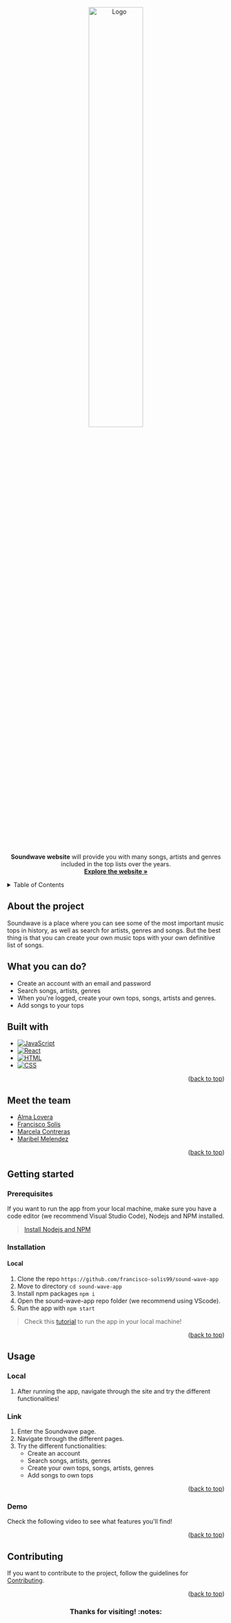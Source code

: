 <div align="center" id="readme-top">
  <img src="https://user-images.githubusercontent.com/57516503/207511389-14908b16-f8ad-4911-873f-faade2bba539.png" alt="Logo" width="50%">

  
  <p align="center">
    <b>Soundwave website</b> will provide you with many songs, artists and genres included in the top lists over the years.
    <br />
	  <a href="https://soundwave-production-1ee2.up.railway.app/"><strong>Explore the website »</strong></a>
    </p>
</div>

<!-- TABLE OF CONTENTS -->
<details>
  <summary>Table of Contents</summary>
  <ol>
    <li><a href="#about-the-project">About the project</a>
       <ul>
          <li><a href="#what-you-can-do">What you can do?</a></li>
          <li><a href="#built-with">Built With</a></li>
       </ul>
    </li>
    <li><a href="#meet-the-team">Meet the team</a></li>
    <li>
      <a href="#getting-started">Getting Started</a>
      <ul>
        <li><a href="#prerequisites">Prerequisites</a></li>
        <li><a href="#installation">Installation</a></li>
      </ul>
    </li>
    <li><a href="#usage">Usage</a>
       <ul>
          <li><a href="#local">Local</a></li>
          <li><a href="#link">Link</a></li>
          <li><a href="#demo">Demo</a></li>
       </ul>
    </li>
    <li><a href="#contributing">Contributing</a></li>
    
  </ol>
</details>


## About the project
Soundwave is a place where you can see some of the most important music tops in history, as well as search for artists, genres and songs. But the best thing is that you can create your own music tops with your own definitive list of songs.

## What you can do?
- Create an account with an email and password
- Search songs, artists, genres
- When you're logged, create your own tops, songs, artists and genres.
- Add songs to your tops

## Built with
* [![JavaScript][JavaScript.js]][JavaScript-url]
* [![React][React.js]][React-url]
* [![HTML][HTML.js]][HTML-url]
* [![CSS][CSS.js]][CSS-url]

<p align="right">(<a href="#readme-top">back to top</a>)</p>

##  Meet the team
- [Alma Lovera](https://github.com/almalst)
- [Francisco Solís](https://github.com/francisco-solis99)
- [Marcela Contreras](https://github.com/proxyz100/)
- [Maribel Melendez](https://github.com/marmelendez)
<p align="right">(<a href="#readme-top">back to top</a>)</p>

## Getting started
### Prerequisites
If you want to run the app from your local machine, make sure you have a code editor (we recommend Visual Studio Code), Nodejs and NPM installed.
> [Install Nodejs and NPM](https://radixweb.com/blog/installing-npm-and-nodejs-on-windows-and-mac)

### Installation 
#### Local
1. Clone the repo `https://github.com/francisco-solis99/sound-wave-app`
2. Move to directory `cd sound-wave-app`
3. Install npm packages `npm i`
5. Open the sound-wave-app repo folder (we recommend using VScode).
8. Run the app with `npm start`

> Check this [tutorial](https://youtu.be/0xsLNWVsxHs) to run the app in your local machine!
<p align="right">(<a href="#readme-top">back to top</a>)</p>

## Usage

### Local
1. After running the app, navigate through the site and try the different functionalities!

### Link
1. Enter the Soundwave page.
2. Navigate through the different pages.
3. Try the different functionalities:
    - Create an account
    - Search songs, artists, genres
    - Create your own tops, songs, artists, genres
    - Add songs to own tops

<p align="right">(<a href="#readme-top">back to top</a>)</p>

### Demo
Check the following video to see what features you'll find!

<p align="right">(<a href="#readme-top">back to top</a>)</p>

## Contributing
If you want to contribute to the project, follow the guidelines for [Contributing](.github/contributing.md).

<p align="right">(<a href="#readme-top">back to top</a>)</p>

<div align="center">
 <h3 align="center">Thanks for visiting! :notes:</h3>
</div>

[JavaScript.js]: https://img.shields.io/badge/JavaScript-F7DF1E?style=for-the-badge&logo=javascript&logoColor=black
[JavaScript-url]: https://www.javascript.com/
[Nodejs.js]: https://img.shields.io/badge/Node.js-43853D?style=for-the-badge&logo=node.js&logoColor=white
[Nodejs-url]: https://nodejs.org/en/
[React.js]: https://img.shields.io/badge/React-20232A?style=for-the-badge&logo=react&logoColor=61DAFB
[React-url]: https://es.reactjs.org/
[HTML.js]: https://img.shields.io/badge/HTML-ffa500?style=for-the-badge&logo=html5&logoColor=white
[HTML-url]: https://developer.mozilla.org/es/docs/Web/HTML
[CSS.js]: https://img.shields.io/badge/CSS-2588da?&style=for-the-badge&logo=css3&logoColor=white
[CSS-url]: https://developer.mozilla.org/es/docs/Web/CSS
